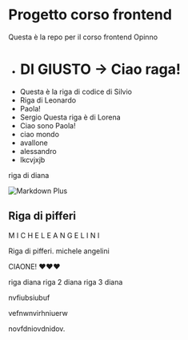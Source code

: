 # Progetto corso frontend 

Questa è la repo per il corso frontend Opinno 

- # **DI GIUSTO -> Ciao raga!**
- Questa è la riga di codice di Silvio
- Riga di Leonardo
- Paola!
- Sergio
Questa riga è di Lorena
- Ciao sono Paola!
- ciao mondo
- avallone
- alessandro
- lkcvjxjb

riga di diana

![Markdown Plus](https://www.villaggionatura.com/shop/modules/ph_simpleblog/covers/28.jpg)



Riga di pifferi
----
M I C H E L E  A N G E L I N I

Riga di pifferi.
michele angelini

CIAONE!
❤❤❤

riga diana
riga 2 diana
riga 3 diana

nvfiubsiubuf


vefnwnvirhniuerw

novfdniovdnidov.
